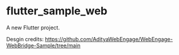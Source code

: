 # flutter_sample_web

A new Flutter project.

Desgin credits: https://github.com/AdityaWebEngage/WebEngage-WebBridge-Sample/tree/main 
